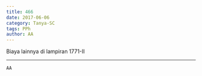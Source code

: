 ```yaml
---
title: 466
date: 2017-06-06
category: Tanya-SC
tags: PPh
author: AA
---
```


Biaya lainnya di lampiran 1771-II

---



`AA`
